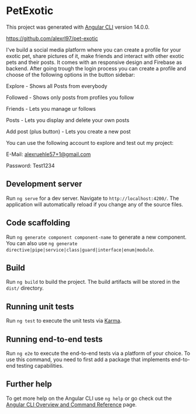 # PetExotic

This project was generated with [Angular CLI](https://github.com/angular/angular-cli) version 14.0.0.

https://github.com/alexrl97/pet-exotic

I've build a social media platform where you can create a profile for your exotic pet, share pictures of it, make friends and interact with other exotic pets and their posts. It comes with an responsive design and Firebase as backend. After going trough the login process you can create a profile and choose of the following options in the button sidebar:

Explore - Shows all Posts from everybody

Followed - Shows only posts from profiles you follow

Friends - Lets you manage ur follows

Posts - Lets you display and delete your own posts

Add post (plus button) - Lets you create a new post



You can use the following account to explore and test out my project:

E-Mail: alexruehle57+1@gmail.com

Password: Test1234

## Development server

Run `ng serve` for a dev server. Navigate to `http://localhost:4200/`. The application will automatically reload if you change any of the source files.

## Code scaffolding

Run `ng generate component component-name` to generate a new component. You can also use `ng generate directive|pipe|service|class|guard|interface|enum|module`.

## Build

Run `ng build` to build the project. The build artifacts will be stored in the `dist/` directory.

## Running unit tests

Run `ng test` to execute the unit tests via [Karma](https://karma-runner.github.io).

## Running end-to-end tests

Run `ng e2e` to execute the end-to-end tests via a platform of your choice. To use this command, you need to first add a package that implements end-to-end testing capabilities.

## Further help

To get more help on the Angular CLI use `ng help` or go check out the [Angular CLI Overview and Command Reference](https://angular.io/cli) page.
